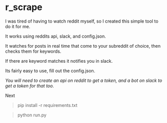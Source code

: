 r_scrape
======

I was tired of having to watch reddit myself, so I created this simple tool to do it for me. 

It works using reddits api, slack, and config.json.

It watches for posts in real time that come to your subreddit of choice, then checks them for keywords.

If there are keyword matches it notifies you in slack. 

Its fairly easy to use, fill out the config.json.

_You will need to create an api on reddit to get a token, and a bot on slack to get a token for that too._

Next 

> pip install -r requirements.txt

> python run.py
